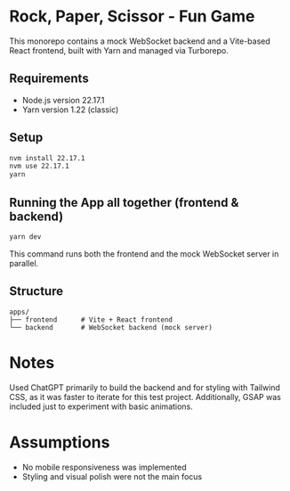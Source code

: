 # Rock, Paper, Scissor - Fun Game

This monorepo contains a mock WebSocket backend and a Vite-based React frontend, built with Yarn and managed via Turborepo.

## Requirements

- Node.js version 22.17.1
- Yarn version 1.22 (classic)

## Setup

```bash
nvm install 22.17.1
nvm use 22.17.1
yarn
```

## Running the App all together (frontend & backend)

```bash
yarn dev
```

This command runs both the frontend and the mock WebSocket server in parallel.

## Structure

```
apps/
├── frontend      # Vite + React frontend
└── backend       # WebSocket backend (mock server)
```

# Notes
Used ChatGPT primarily to build the backend and for styling with Tailwind CSS, as it was faster to iterate for this test project. Additionally, GSAP was included just to experiment with basic animations.

# Assumptions
- No mobile responsiveness was implemented
- Styling and visual polish were not the main focus